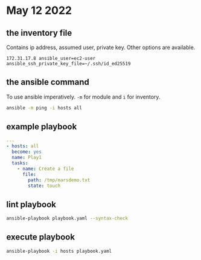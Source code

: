 # May 12 2022
## the inventory file
Contains ip address, assumed user, private key. Other options are available.
```
172.31.17.8 ansible_user=ec2-user ansible_ssh_private_key_file=~/.ssh/id_ed25519
```
## the ansible command
To use ansible imperatively. `-m` for module and `i` for inventory.
```bash
ansible -m ping -i hosts all
```
## example playbook
```yaml
---
- hosts: all
  become: yes
  name: Play1
  tasks:
    - name: Create a file
      file:
        path: /tmp/marsdemo.txt
        state: touch
```
## lint playbook
```bash
ansible-playbook playbook.yaml --syntax-check
```
## execute playbook
```bash
ansible-playbook -i hosts playbook.yaml
```


